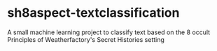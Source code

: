 # sh8aspect-textclassification
 A small machine learning project to classify text based on the 8 occult Principles of Weatherfactory's Secret Histories setting
